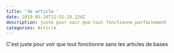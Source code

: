 ```yaml
---
title: '3e article '
date: 2019-05-24T12:52:29.124Z
description: juste pour voir que tout fonctionne parfaitement
categories: Article
---
```

C'est juste pour voir que tout fonctionne sans les articles de bases

